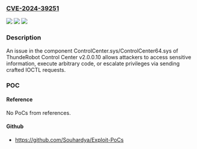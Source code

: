 ### [CVE-2024-39251](https://cve.mitre.org/cgi-bin/cvename.cgi?name=CVE-2024-39251)
![](https://img.shields.io/static/v1?label=Product&message=n%2Fa&color=blue)
![](https://img.shields.io/static/v1?label=Version&message=n%2Fa&color=blue)
![](https://img.shields.io/static/v1?label=Vulnerability&message=n%2Fa&color=brighgreen)

### Description

An issue in the component ControlCenter.sys/ControlCenter64.sys of ThundeRobot Control Center v2.0.0.10 allows attackers to access sensitive information, execute arbitrary code, or escalate privileges via sending crafted IOCTL requests.

### POC

#### Reference
No PoCs from references.

#### Github
- https://github.com/Souhardya/Exploit-PoCs

